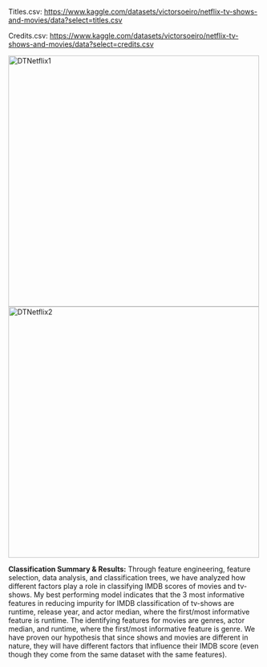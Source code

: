 Titles.csv: https://www.kaggle.com/datasets/victorsoeiro/netflix-tv-shows-and-movies/data?select=titles.csv 

Credits.csv: https://www.kaggle.com/datasets/victorsoeiro/netflix-tv-shows-and-movies/data?select=credits.csv 

<img width="500" alt="DTNetflix1" src="https://github.com/carolina-bolnykh/data-science/assets/91427069/d211ca39-0839-4711-8f58-86af75b1be7e">
<img width="500" alt="DTNetflix2" src="https://github.com/carolina-bolnykh/data-science/assets/91427069/64ea65cc-e289-433b-bb90-78ed8aa55b5b">


**Classification Summary & Results:**
Through feature engineering, feature selection, data analysis, and classification trees, we have analyzed how different factors play a role in classifying IMDB scores of movies and tv-shows. My best performing model indicates that the 3 most informative features in reducing impurity for IMDB classification of tv-shows are runtime, release year, and actor median, where the first/most informative feature is runtime. The identifying features for movies are genres, actor median, and runtime, where the first/most informative feature is genre. We have proven our hypothesis that since shows and movies are different in nature, they will have different factors that influence their IMDB score (even though they come from the same dataset with the same features). 
